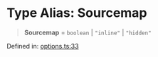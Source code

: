 # Type Alias: Sourcemap

> **Sourcemap** = `boolean` \| `"inline"` \| `"hidden"`

Defined in: [options.ts:33](https://github.com/rolldown/tsdown/blob/150ab92d4d55f0eb5013f6af9e6e741b481d1447/src/options.ts#L33)
